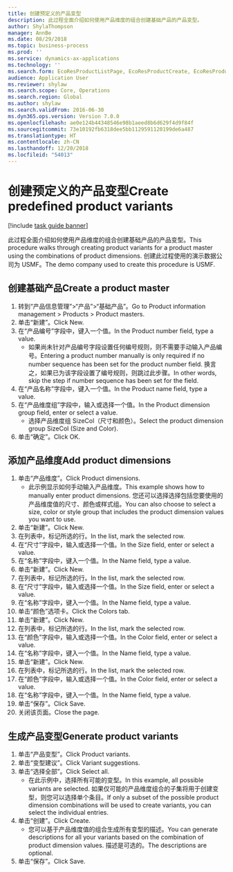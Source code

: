 ```yaml
---
title: 创建预定义的产品变型
description: 此过程全面介绍如何使用产品维度的组合创建基础产品的产品变型。
author: ShylaThompson
manager: AnnBe
ms.date: 08/29/2018
ms.topic: business-process
ms.prod: ''
ms.service: dynamics-ax-applications
ms.technology: ''
ms.search.form: EcoResProductListPage, EcoResProductCreate, EcoResProductDetails, EcoResProductMasterDimension, EcoResProductVariants, EcoResProductVariantSuggestions
audience: Application User
ms.reviewer: shylaw
ms.search.scope: Core, Operations
ms.search.region: Global
ms.author: shylaw
ms.search.validFrom: 2016-06-30
ms.dyn365.ops.version: Version 7.0.0
ms.openlocfilehash: ae0e124b44348546e98b1aeed8b6d629f4d9f84f
ms.sourcegitcommit: 73e10192fb6318dee5bb1129591120199de6a487
ms.translationtype: HT
ms.contentlocale: zh-CN
ms.lasthandoff: 12/20/2018
ms.locfileid: "54013"
---
```

# <a name="create-predefined-product-variants"></a><span data-ttu-id="85702-103">创建预定义的产品变型</span><span class="sxs-lookup"><span data-stu-id="85702-103">Create predefined product variants</span></span>

[!include [task guide banner](../../includes/task-guide-banner.md)]

<span data-ttu-id="85702-104">此过程全面介绍如何使用产品维度的组合创建基础产品的产品变型。</span><span class="sxs-lookup"><span data-stu-id="85702-104">This procedure walks through creating product variants for a product master using the combinations of product dimensions.</span></span> <span data-ttu-id="85702-105">创建此过程使用的演示数据公司为 USMF。</span><span class="sxs-lookup"><span data-stu-id="85702-105">The demo company used to create this procedure is USMF.</span></span>


## <a name="create-a-product-master"></a><span data-ttu-id="85702-106">创建基础产品</span><span class="sxs-lookup"><span data-stu-id="85702-106">Create a product master</span></span>
1. <span data-ttu-id="85702-107">转到“产品信息管理”>“产品”>“基础产品”。</span><span class="sxs-lookup"><span data-stu-id="85702-107">Go to Product information management > Products > Product masters.</span></span>
2. <span data-ttu-id="85702-108">单击“新建”。</span><span class="sxs-lookup"><span data-stu-id="85702-108">Click New.</span></span>
3. <span data-ttu-id="85702-109">在“产品编号”字段中，键入一个值。</span><span class="sxs-lookup"><span data-stu-id="85702-109">In the Product number field, type a value.</span></span>
    * <span data-ttu-id="85702-110">如果尚未针对产品编号字段设置任何编号规则，则不需要手动输入产品编号。</span><span class="sxs-lookup"><span data-stu-id="85702-110">Entering a product number manually is only required if no number sequence has been set for the product number field.</span></span> <span data-ttu-id="85702-111">换言之，如果已为该字段设置了编号规则，则跳过此步骤。</span><span class="sxs-lookup"><span data-stu-id="85702-111">In other words, skip the step if number sequence has been set for the field.</span></span>  
4. <span data-ttu-id="85702-112">在“产品名称”字段中，键入一个值。</span><span class="sxs-lookup"><span data-stu-id="85702-112">In the Product name field, type a value.</span></span>
5. <span data-ttu-id="85702-113">在“产品维度组”字段中，输入或选择一个值。</span><span class="sxs-lookup"><span data-stu-id="85702-113">In the Product dimension group field, enter or select a value.</span></span>
    * <span data-ttu-id="85702-114">选择产品维度组 SizeCol（尺寸和颜色）。</span><span class="sxs-lookup"><span data-stu-id="85702-114">Select the product dimension group SizeCol (Size and Color).</span></span>  
6. <span data-ttu-id="85702-115">单击“确定”。</span><span class="sxs-lookup"><span data-stu-id="85702-115">Click OK.</span></span>

## <a name="add-product-dimensions"></a><span data-ttu-id="85702-116">添加产品维度</span><span class="sxs-lookup"><span data-stu-id="85702-116">Add product dimensions</span></span>
1. <span data-ttu-id="85702-117">单击“产品维度”。</span><span class="sxs-lookup"><span data-stu-id="85702-117">Click Product dimensions.</span></span>
    * <span data-ttu-id="85702-118">此示例显示如何手动输入产品维度。</span><span class="sxs-lookup"><span data-stu-id="85702-118">This example shows how to manually enter product dimensions.</span></span> <span data-ttu-id="85702-119">您还可以选择选择包括您要使用的产品维度值的尺寸、颜色或样式组。</span><span class="sxs-lookup"><span data-stu-id="85702-119">You can also choose to select a size, color or style group that includes the product dimension values you want to use.</span></span>  
2. <span data-ttu-id="85702-120">单击“新建”。</span><span class="sxs-lookup"><span data-stu-id="85702-120">Click New.</span></span>
3. <span data-ttu-id="85702-121">在列表中，标记所选的行。</span><span class="sxs-lookup"><span data-stu-id="85702-121">In the list, mark the selected row.</span></span>
4. <span data-ttu-id="85702-122">在“尺寸”字段中，输入或选择一个值。</span><span class="sxs-lookup"><span data-stu-id="85702-122">In the Size field, enter or select a value.</span></span>
5. <span data-ttu-id="85702-123">在“名称”字段中，键入一个值。</span><span class="sxs-lookup"><span data-stu-id="85702-123">In the Name field, type a value.</span></span>
6. <span data-ttu-id="85702-124">单击“新建”。</span><span class="sxs-lookup"><span data-stu-id="85702-124">Click New.</span></span>
7. <span data-ttu-id="85702-125">在列表中，标记所选的行。</span><span class="sxs-lookup"><span data-stu-id="85702-125">In the list, mark the selected row.</span></span>
8. <span data-ttu-id="85702-126">在“尺寸”字段中，输入或选择一个值。</span><span class="sxs-lookup"><span data-stu-id="85702-126">In the Size field, enter or select a value.</span></span>
9. <span data-ttu-id="85702-127">在“名称”字段中，键入一个值。</span><span class="sxs-lookup"><span data-stu-id="85702-127">In the Name field, type a value.</span></span>
10. <span data-ttu-id="85702-128">单击“颜色”选项卡。</span><span class="sxs-lookup"><span data-stu-id="85702-128">Click the Colors tab.</span></span>
11. <span data-ttu-id="85702-129">单击“新建”。</span><span class="sxs-lookup"><span data-stu-id="85702-129">Click New.</span></span>
12. <span data-ttu-id="85702-130">在列表中，标记所选的行。</span><span class="sxs-lookup"><span data-stu-id="85702-130">In the list, mark the selected row.</span></span>
13. <span data-ttu-id="85702-131">在“颜色”字段中，输入或选择一个值。</span><span class="sxs-lookup"><span data-stu-id="85702-131">In the Color field, enter or select a value.</span></span>
14. <span data-ttu-id="85702-132">在“名称”字段中，键入一个值。</span><span class="sxs-lookup"><span data-stu-id="85702-132">In the Name field, type a value.</span></span>
15. <span data-ttu-id="85702-133">单击“新建”。</span><span class="sxs-lookup"><span data-stu-id="85702-133">Click New.</span></span>
16. <span data-ttu-id="85702-134">在列表中，标记所选的行。</span><span class="sxs-lookup"><span data-stu-id="85702-134">In the list, mark the selected row.</span></span>
17. <span data-ttu-id="85702-135">在“颜色”字段中，输入或选择一个值。</span><span class="sxs-lookup"><span data-stu-id="85702-135">In the Color field, enter or select a value.</span></span>
18. <span data-ttu-id="85702-136">在“名称”字段中，键入一个值。</span><span class="sxs-lookup"><span data-stu-id="85702-136">In the Name field, type a value.</span></span>
19. <span data-ttu-id="85702-137">单击“保存”。</span><span class="sxs-lookup"><span data-stu-id="85702-137">Click Save.</span></span>
20. <span data-ttu-id="85702-138">关闭该页面。</span><span class="sxs-lookup"><span data-stu-id="85702-138">Close the page.</span></span>

## <a name="generate-product-variants"></a><span data-ttu-id="85702-139">生成产品变型</span><span class="sxs-lookup"><span data-stu-id="85702-139">Generate product variants</span></span>
1. <span data-ttu-id="85702-140">单击“产品变型”。</span><span class="sxs-lookup"><span data-stu-id="85702-140">Click Product variants.</span></span>
2. <span data-ttu-id="85702-141">单击“变型建议”。</span><span class="sxs-lookup"><span data-stu-id="85702-141">Click Variant suggestions.</span></span>
3. <span data-ttu-id="85702-142">单击“选择全部”。</span><span class="sxs-lookup"><span data-stu-id="85702-142">Click Select all.</span></span>
    * <span data-ttu-id="85702-143">在此示例中，选择所有可能的变型。</span><span class="sxs-lookup"><span data-stu-id="85702-143">In this example, all possible variants are selected.</span></span> <span data-ttu-id="85702-144">如果仅可能的产品维度组合的子集将用于创建变型，则您可以选择单个条目。</span><span class="sxs-lookup"><span data-stu-id="85702-144">If only a subset of the possible product dimension combinations will be used to create variants, you can select the individual entries.</span></span>  
4. <span data-ttu-id="85702-145">单击“创建”。</span><span class="sxs-lookup"><span data-stu-id="85702-145">Click Create.</span></span>
    * <span data-ttu-id="85702-146">您可以基于产品维度值的组合生成所有变型的描述。</span><span class="sxs-lookup"><span data-stu-id="85702-146">You can generate descriptions for all your variants based on the combination of product dimension values.</span></span> <span data-ttu-id="85702-147">描述是可选的。</span><span class="sxs-lookup"><span data-stu-id="85702-147">The descriptions are optional.</span></span>  
5. <span data-ttu-id="85702-148">单击“保存”。</span><span class="sxs-lookup"><span data-stu-id="85702-148">Click Save.</span></span>

